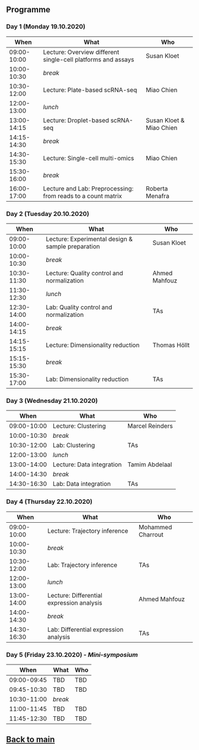 ## Programme

### Day 1 (Monday 19.10.2020)
| When | What | Who |
| ------------- | ------------- | ------------- |
|09:00-10:00 |Lecture: Overview different single-cell platforms and assays | Susan Kloet |
|10:00-10:30 |_break_ |  |
|10:30-12:00 |Lecture: Plate-based scRNA-seq | Miao Chien |
|12:00-13:00 |_lunch_ |  |
|13:00-14:15 |Lecture: Droplet-based scRNA-seq | Susan Kloet & Miao Chien |
|14:15-14:30 |_break_| |
|14:30-15:30 |Lecture: Single-cell multi-omics | Miao Chien |
|15:30-16:00 |_break_ | |
|16:00-17:00 |Lecture and Lab: Preprocessing: from reads to a count matrix | Roberta Menafra |

### Day 2 (Tuesday 20.10.2020)
| When | What | Who |
| ------------- | ------------- | ------------- |
|09:00-10:00 |Lecture: Experimental design & sample preparation | Susan Kloet |
|10:00-10:30 |_break_ |  |
|10:30-11:30 |Lecture: Quality control and normalization | Ahmed Mahfouz |
|11:30-12:30 |_lunch_ |  |
|12:30-14:00 |Lab: Quality control and normalization | TAs |
|14:00-14:15 |_break_ | |
|14:15-15:15 |Lecture: Dimensionality reduction | Thomas Höllt |
|15:15-15:30 |_break_ | |
|15:30-17:00 |Lab: Dimensionality reduction | TAs |

### Day 3 (Wednesday 21.10.2020)
| When | What | Who |
| ------------- | ------------- | ------------- |
|09:00-10:00 |Lecture: Clustering | Marcel Reinders |
|10:00-10:30 |_break_ |  |
|10:30-12:00 |Lab: Clustering | TAs |
|12:00-13:00 |_lunch_ |  |
|13:00-14:00 |Lecture: Data integration | Tamim Abdelaal |
|14:00-14:30 |_break_ | |
|14:30-16:30 |Lab: Data integration | TAs |

### Day 4 (Thursday 22.10.2020)
| When | What | Who |
| ------------- | ------------- | ------------- |
|09:00-10:00 |Lecture: Trajectory inference | Mohammed Charrout |
|10:00-10:30 |_break_ |  |
|10:30-12:00 |Lab: Trajectory inference | TAs |
|12:00-13:00 |_lunch_ |  |
|13:00-14:00 |Lecture: Differential expression analysis | Ahmed Mahfouz |
|14:00-14:30 |_break_ | |
|14:30-16:30 |Lab: Differential expression analysis | TAs |

### Day 5 (Friday 23.10.2020) - _Mini-symposium_
| When | What | Who |
| ------------- | ------------- | ------------- |
|09:00-09:45 |TBD | TBD |
|09:45-10:30 |TBD | TBD |
|10:30-11:00 |_break_ | |
|11:00-11:45 |TBD | TBD |
|11:45-12:30 |TBD | TBD |


## [Back to main](README.md)

